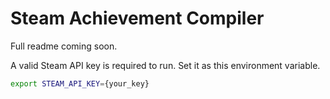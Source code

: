 # Steam Achievement Compiler
Full readme coming soon.

A valid Steam API key is required to run. Set it as this environment variable.
```bash
export STEAM_API_KEY={your_key}
```

